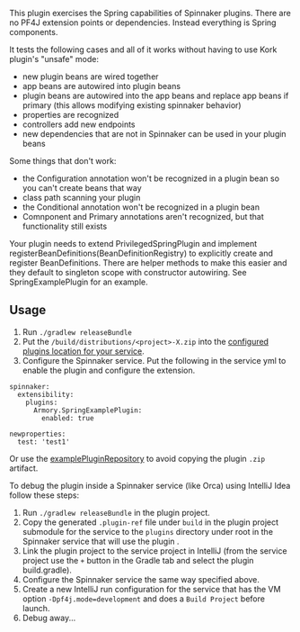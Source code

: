 This plugin exercises the Spring capabilities of Spinnaker plugins. There are no PF4J extension points or dependencies. Instead everything is Spring components.

It tests the following cases and all of it works without having to use Kork plugin's "unsafe" mode:
* new plugin beans are wired together
* app beans are autowired into plugin beans
* plugin beans are autowired into the app beans and replace app beans if primary (this allows modifying existing spinnaker behavior)
* properties are recognized
* controllers add new endpoints
* new dependencies that are not in Spinnaker can be used in your plugin beans

Some things that don't work:
* the Configuration annotation won't be recognized in a plugin bean so you can't create beans that way
* class path scanning your plugin
* the Conditional annotation won't be recognized in a plugin bean
* Comnponent and Primary annotations aren't recognized, but that functionality still exists

Your plugin needs to extend PrivilegedSpringPlugin and implement registerBeanDefinitions(BeanDefinitionRegistry) to explicitly create and register BeanDefinitions. There are helper methods to make this easier and they default to singleton scope with constructor autowiring.  See SpringExamplePlugin for an example.

<h2>Usage</h2>

1) Run `./gradlew releaseBundle`
2) Put the `/build/distributions/<project>-X.zip` into the [configured plugins location for your service](https://pf4j.org/doc/packaging.html).
3) Configure the Spinnaker service. Put the following in the service yml to enable the plugin and configure the extension.
```
spinnaker:
  extensibility:
    plugins:
      Armory.SpringExamplePlugin:
        enabled: true

newproperties:
  test: 'test1'
```

Or use the [examplePluginRepository](https://github.com/spinnaker-plugin-examples/examplePluginRepository) to avoid copying the plugin `.zip` artifact.

To debug the plugin inside a Spinnaker service (like Orca) using IntelliJ Idea follow these steps:

1) Run `./gradlew releaseBundle` in the plugin project.
2) Copy the generated `.plugin-ref` file under `build` in the plugin project submodule for the service to the `plugins` directory under root in the Spinnaker service that will use the plugin .
3) Link the plugin project to the service project in IntelliJ (from the service project use the `+` button in the Gradle tab and select the plugin build.gradle).
4) Configure the Spinnaker service the same way specified above.
5) Create a new IntelliJ run configuration for the service that has the VM option `-Dpf4j.mode=development` and does a `Build Project` before launch.
6) Debug away...

